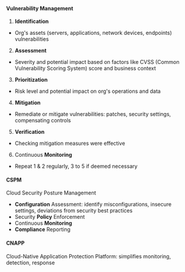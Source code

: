 #### Vulnerability Management
1. **Identification**
- Org's assets (servers, applications, network devices, endpoints) vulnerabilities
2. **Assessment**
- Severity and potential impact based on factors like CVSS (Common Vulnerability Scoring System) score and business context
3. **Prioritization**
- Risk level and potential impact on org's operations and data
4. **Mitigation**
- Remediate or mitigate vulnerabilities: patches, security settings, compensating controls
5. **Verification**
- Checking mitigation measures were effective
6. Continuous **Monitoring**
- Repeat 1 & 2 regularly, 3 to 5 if deemed necessary
#### CSPM
Cloud Security Posture Management

- **Configuration** Assessment: identify misconfigurations, insecure settings, deviations from security best practices
- Security **Policy** Enforcement
- Continuous **Monitoring**
- **Compliance** Reporting
#### CNAPP
Cloud-Native Application Protection Platform: simplifies monitoring, detection, response